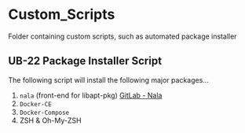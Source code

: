 # Custom_Scripts
Folder containing custom scripts, such as automated package installer

## UB-22 Package Installer Script
The following script will install the following major packages...
1. `nala` (front-end for libapt-pkg) [GitLab - Nala](https://gitlab.com/volian/nala)
2. `Docker-CE`
3. `Docker-Compose`
4. ZSH & Oh-My-ZSH
